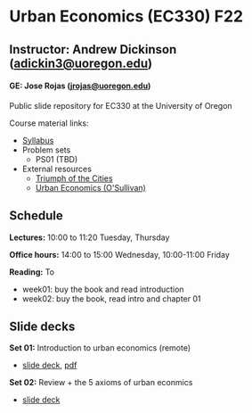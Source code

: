 # Urban Economics (EC330) F22

## Instructor: Andrew Dickinson (adickin3@uoregon.edu)
#### GE: Jose Rojas (jrojas@uoregon.edu)

Public slide repository for EC330 at the University of Oregon

Course material links:
  - [Syllabus](syllabus/working_syllabus_fall22.pdf)
  - Problem sets
	- PS01 (TBD)
  - External resources
	- [Triumph of the Cities](resources/Triumph-of-the-City-Edward-Glaeser.pdf)
	- [Urban Economics (O'Sullivan)](resources/O'Sullivan_Urban_Economics_8th.pdf) 

## Schedule

__Lectures:__ 10:00 to 11:20 Tuesday, Thursday

__Office hours:__ 14:00 to 15:00 Wednesday, 10:00-11:00 Friday

__Reading:__ To
- week01: buy the book and read introduction
- week02: buy the book, read intro and chapter 01
  
## Slide decks

__Set 01:__ Introduction to urban economics (remote) 
- [slide deck](slides/001-intro/01-intro.html), [pdf](slides/001-intro/01-intro.pdf)

__Set 02:__ Review + the 5 axioms of urban econmics
- [slide deck](slides/002-review/02-review.html)



